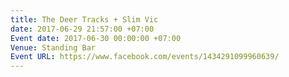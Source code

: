 ```yaml
---
title: The Deer Tracks + Slim Vic
date: 2017-06-29 21:57:00 +07:00
Event date: 2017-06-30 00:00:00 +07:00
Venue: Standing Bar
Event URL: https://www.facebook.com/events/1434291099960639/
---
```


